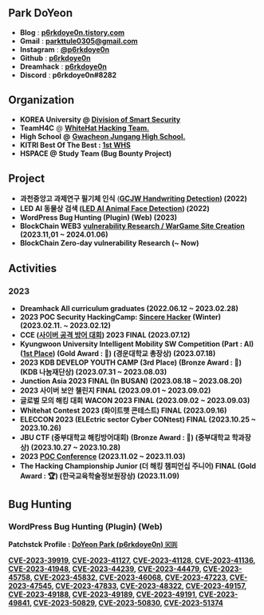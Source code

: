 ## Park DoYeon

- **Blog** : [**p6rkdoye0n.tistory.com**](https://p6rkdoye0n.tistory.com/)
- **Gmail** : [**parkttule0305@gmail.com**](mailto:parkttule0305@gmail.com)
- **Instagram** : [**@p6rkdoye0n**](https://www.instagram.com/p6rkdoye0n/)
- **Github** : [**p6rkdoye0n**](https://github.com/parkttule)
- **Dreamhack** : [**p6rkdoye0n**](https://dreamhack.io/users/27452/)
- **Discord** : **p6rkdoye0n#8282**


## Organization

- **KOREA University @ [Division of Smart Security](https://gss.korea.ac.kr/ime/info/smart.do#none)**
- **TeamH4C** @ **[WhiteHat Hacking Team.](https://teamh4c.com/)**
- **High School** **@** [**Gwacheon Jungang High School.**](https://gcja.hs.kr/)
- **KITRI Best Of The Best : [1st WHS](https://www.kitribob.kr/)**
- **HSPACE @ Study Team (Bug Bounty Project)**




## **Project**

- **과천중앙고 과제연구 필기체 인식** (**[GCJW Handwriting Detection](https://gcjw-handwriting-recognition.netlify.app/)) (2022)**
- **LED AI 동물상 검색 ([LED AI Animal Face Detection](https://led-animal-face.netlify.app/)) (2022)**
- **WordPress Bug Hunting (Plugin) (Web) (2023)**
- **BlockChain WEB3** **[vulnerability Research / WarGame Site Creation](https://m.site.naver.com/1hT2m) (2023.11,01 ~ 2024.01.06)**
- **BlockChain Zero-day vulnerability Research (~ Now)**




## **Activities**

### 2023

- **Dreamhack All curriculum graduates (2022.06.12 ~ 2023.02.28)**
- **2023 POC Security HackingCamp: [Sincere Hacker](https://powerofcommunity.net/) (Winter) (2023.02.11. ~ 2023.02.12)**
- **CCE ([사이버 공격 방어 대회](https://cce.cstec.kr/)) 2023 FINAL (2023.07.12)**
- **Kyungwoon University Intelligent Mobility SW Competition (Part : AI) ([1st Place](https://news.imaeil.com/page/view/2023072111510257791)) (Gold Award : 🥇) (경운대학교 총장상) (2023.07.18)**
- **2023 KDB DEVELOP YOUTH CAMP (3rd Place) (Bronze Award : 🥉) (KDB 나눔재단상) (2023.07.31 ~ 2023.08.03)**
- **Junction Asia 2023 FINAL (In BUSAN) (2023.08.18 ~ 2023.08.20)**
- **2023 사이버 보안 챌린지 FINAL (2023.09.01 ~ 2023.09.02)**
- **글로벌 모의 해킹 대회** **WACON 2023 FINAL (2023.09.02 ~ 2023.09.03)**
- **Whitehat Contest 2023 (화이트햇 콘테스트) FINAL (2023.09.16)**
- **ELECCON 2023 (ELEctric sector Cyber CONtest) FINAL (2023.10.25 ~ 2023.10.26)**
- **JBU CTF (중부대학교 해킹방어대회)** **(Bronze Award : 🥉) (중부대학교 학과장상) (2023.10.27 ~ 2023.10.28)**
- **2023 [POC Conference](https://powerofcommunity.net/) (2023.11.02 ~ 2023.11.03)**
- **The Hacking Championship Junior (더 해킹 챔피언십 주니어) FINAL (Gold Award : 🏆) (한국교육학술정보원장상) (2023.11.09)**


## Bug Hunting

### WordPress Bug Hunting (Plugin) (Web)

**Patchstck Profile : [DoYeon Park (p6rkdoye0n) 🇰🇷](https://patchstack.com/database/researcher/d6c88ba9-5ab1-4c11-8450-698c44415555)**

**[CVE-2023-39919](https://patchstack.com/database/vulnerability/wpshopgermany-protectedshops/wordpress-wpshopgermany-protected-shops-plugin-2-0-cross-site-scripting-xss-vulnerability?vero_id=101171&vero_conv=8O2Z42Yf8LaWeP3OA-grTzrbwXMFFWWRWbH_3C9VULHtJ_7O9TcOX7tpxIG7Gq0pbMX5yGufokOebyAPUxiPQwOxTpv2ae1suwW9CJobH0vs), [CVE-2023-41127](https://cve.mitre.org/cgi-bin/cvename.cgi?name=CVE-2023-41127), [CVE-2023-41128](https://cve.mitre.org/cgi-bin/cvename.cgi?name=CVE-2023-41128), [CVE-2023-41136](https://cve.mitre.org/cgi-bin/cvename.cgi?name=CVE-2023-41136), [CVE-2023-41948](https://www.cve.org/CVERecord?id=CVE-2023-41948), [CVE-2023-44239](https://patchstack.com/database/vulnerability/wwm-social-share-on-image-hover/wordpress-wwm-social-share-on-image-hover-plugin-2-2-cross-site-scripting-xss-vulnerability?vero_id=101171&vero_conv=8O2Z42Yf8LaWeP3OA-grTzrbwXMFFWWRWbH_3C9VULHtJ_7O9TcOX7tpxIG7Gq0v6Z8NfEm3HMpnLK9lPaoXsGIt77S_0JjK8AAXE0nxWre3), [CVE-2023-44479](https://patchstack.com/database/vulnerability/wp-jump-menu/wordpress-wp-jump-menu-plugin-3-6-4-cross-site-scripting-xss-vulnerability?vero_id=101171&vero_conv=8O2Z42Yf8LaWeP3OA-grTzrbwXMFFWWRWbH_3C9VULHtJ_7O9TcOX7tpxIG7Gq0v6Z8If0uxE8lpLK9lPaoXsO1pasLAXl5hPnXRC04x9DUM), [CVE-2023-45758](https://patchstack.com/database/vulnerability/amministrazione-trasparente/wordpress-amministrazione-trasparente-plugin-8-0-2-cross-site-scripting-xss-vulnerability?vero_id=101171&vero_conv=8O2Z42Yf8LaWeP3OA-grTzrbwXMFFWWRWbH_3C9VULHtJ_7O9TcOX7tpxIG7Gq0v7ZIMfUq3Hc1pLK9lPaoXsBOqK6ndevB9It_r54K-dvBn), [CVE-2023-45832](https://patchstack.com/database/vulnerability/wp-gotowebinar/wordpress-wp-gotowebinar-plugin-14-45-cross-site-scripting-xss-vulnerability?vero_id=101171&vero_conv=8O2Z42Yf8LaWeP3OA-grTzrbwXMFFWWRWbH_3C9VULHtJ_7O9TcOX7tpxIG7Gq0v7pkNfE20HMthLK9lPaoXsIsLvGFM-g9BOHqRcScWumWZ), [CVE-2023-46068](https://patchstack.com/database/vulnerability/xqueue-maileon/wordpress-maileon-plugin-2-16-0-cross-site-scripting-xss-vulnerability?vero_id=101171&vero_conv=8O2Z42Yf8LaWeP3OA-grTzrbwXMFFWWRWbH_3C9VULHtJ_7O9TcOX7tpxIG7Gq0v7pIPf06-HMtjLK9lPaoXsKIdqdJqIuB7U10zSLvQL7eD), [CVE-2023-47223](https://patchstack.com/database/vulnerability/basic-interactive-world-map/wordpress-basic-interactive-world-map-plugin-2-0-cross-site-scripting-xss-vulnerability?vero_id=101171&vero_conv=8O2Z42Yf8LaWeP3OA-grTzrbwXMFFWWRWbH_3C9VULHtJ_7O9TcOX7tpxIG7Gq0s2nvkmPHTCchcwIpORGotyvNtdCspjGxU5bj8-pDg0hZp), [CVE-2023-47545](https://patchstack.com/database/vulnerability/mailchimp-wp/wordpress-forms-for-mailchimp-by-optin-cat-plugin-2-5-4-cross-site-scripting-xss-vulnerability?vero_id=101171&vero_conv=8O2Z42Yf8LaWeP3OA-grTzrbwXMFFWWRWbH_3C9VULHtJ_7O9TcOX7tpxIG7Gq0s3HPglvDUC8pcwIpORGotys-0cDZ22NfqaHCedOaoCI9W), [CVE-2023-47833](https://patchstack.com/database/vulnerability/theatre/wordpress-theater-for-wordpress-plugin-0-18-3-cross-site-scripting-xss-vulnerability?vero_id=101171&vero_conv=8O2Z42Yf8LaWeP3OA-grTzrbwXMFFWWRWbH_3C9VULHtJ_7O9TcOX7tpxIG7Gq0s33DrlPvVCcBdwIpORGotyl4a_X9FJIBQNgpT1nT5lieW), [CVE-2023-48322](https://patchstack.com/database/vulnerability/edoc-employee-application/wordpress-edoc-employee-job-application-plugin-1-13-reflected-cross-site-scripting-xss-vulnerability?vero_id=101171&vero_conv=8O2Z42Yf8LaWeP3OA-grTzrbwXMFFWWRWbH_3C9VULHtJ_7O9TcOX7tpxIG7Gq0s0XfnmPrRCMlSwIpORGotyiwAxxHsORudOG0DPi3qGwR2), [CVE-2023-49157](https://patchstack.com/database/report-preview/5c4afe1f-dd43-4495-aff2-0b2238a738a8), [CVE-2023-49188](https://patchstack.com/database/vulnerability/track-geolocation-of-users-using-contact-form-7/wordpress-track-geolocation-of-users-using-contact-form-7-plugin-1-4-cross-site-scripting-xss-vulnerability?vero_id=101171&vero_conv=8O2Z42Yf8LaWeP3OA-grTzrbwXMFFWWRWbH_3C9VULHtJ_7O9TcOX7tpxIG7Gq0tJEG7vqNWuYkhj5xKKI_S3edoXgyl8HY4HXoU51n_64qY), [CVE-2023-49189](https://patchstack.com/database/vulnerability/wp-share-buttons-analytics-by-getsocial/wordpress-social-share-buttons-analytics-plugin-getsocial-io-plugin-4-3-12-cross-site-scripting-xss-vulnerability?vero_id=101171&vero_conv=8O2Z42Yf8LaWeP3OA-grTzrbwXMFFWWRWbH_3C9VULHtJ_7O9TcOX7tpxIG7Gq0tJEG7va1SuYghj5xKKI_S3clXuAVKR3LpIDnLPZ_LhUD2), [CVE-2023-49191](https://patchstack.com/database/vulnerability/gdpr-compliance-by-supsystic/wordpress-gdpr-cookie-consent-by-supsystic-plugin-2-1-2-cross-site-scripting-xss-vulnerability?vero_id=101171&vero_conv=8O2Z42Yf8LaWeP3OA-grTzrbwXMFFWWRWbH_3C9VULHtJ_7O9TcOX7tpxIG7Gq0tJEG6u61Su4guj5xKKI_S3e5-8gkSKi1OgKbNaY2uPKBS), [CVE-2023-49841](https://patchstack.com/database/vulnerability/optin-forms/wordpress-optin-forms-plugin-1-3-3-cross-site-scripting-xss-vulnerability?vero_id=101171&vero_conv=8O2Z42Yf8LaWeP3OA-grTzrbwXMFFWWRWbH_3C9VULHtJ_7O9TcOX7tpxIG7Gq0tIUaxuKpTsoghj5xKKI_S3Rdre4rHxyzg-bH02-YxrVnn), [CVE-2023-50829](https://patchstack.com/database/vulnerability/quick-interest-slider/wordpress-loan-repayment-calculator-and-application-form-plugin-2-9-3-cross-site-scripting-xss-vulnerability?vero_id=101171&vero_conv=8O2Z42Yf8LaWeP3OA-grTzrbwXMFFWWRWbH_3C9VULHtJ_7O9TcOX7tpxIG7Gq0tIkK6uaNQvYkhj5xKKI_S3Y_SBj2STHDgkScjHX3Z2dok), [CVE-2023-50830](https://patchstack.com/database/report-preview/4a595193-c4c6-40b5-a432-314e5f8f1438?vero_id=101171&vero_conv=8O2Z42Yf8LaWeP3OA-grTzrbwXMFFWWRWbH_3C9VULHtJ_7O9TcOX7tpxIG7Gq0tIkK6vapXuoIvj5xKKI_S3ZknK6LBy8le5R1vod5jpivZ), [CVE-2023-51374](https://patchstack.com/database/vulnerability/zerobounce/wordpress-zerobounce-email-verification-validation-plugin-1-0-11-cross-site-scripting-xss-vulnerability?vero_id=101171&vero_conv=8O2Z42Yf8LaWeP3OA-grTzrbwXMFFWWRWbH_3C9VULHtJ_7O9TcOX7tpxIG7Gq0tLEW3uq1VvYggj5xKKI_S3Yq3_Mpbo-2glL5UUJQsuJXu)**
